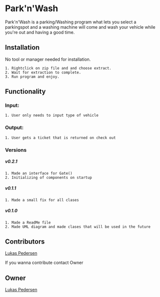 ﻿# Park'n'Wash

Park'n'Wash is a parking/Washing program what lets you select a parkingspot and a washing machine will come and wash your vehicle while you're out and having a good time.

## Installation

No tool or manager needed for installation.

```
1. Rightclick on zip file and and choose extract.
2. Wait for extraction to complete.
3. Run program and enjoy.
```

## Functionality

### Input:
```
1. User only needs to input type of vehicle
```
### Output:
```
1. User gets a ticket that is returned on check out
```
### Versions
##### v0.2.1
```
1. Made an interface for Gate()
2. Initializing of components on startup 
```
##### v0.1.1
```
1. Made a small fix for all clases
```
##### v0.1.0
```
1. Made a ReadMe file
2. Made UML diagram and made clases that will be used in the future
```

## Contributors
[Lukas Pedersen](https://https://github.com/LukasPedersen)


If you wanna contribute contact Owner
## Owner
[Lukas Pedersen](https://https://github.com/LukasPedersen)